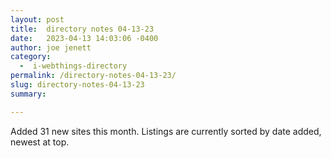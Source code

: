 ```yaml
---
layout: post
title:  directory notes 04-13-23
date:   2023-04-13 14:03:06 -0400
author: joe jenett
category:
  -  i-webthings-directory
permalink: /directory-notes-04-13-23/
slug: directory-notes-04-13-23
summary: 

---
```

Added 31 new sites this month. Listings are currently sorted by date added, newest at top.





<a style="display:none;" href="https://brid.gy/publish/mastodon"><small>(cross-posted to mastodon)</small></a>